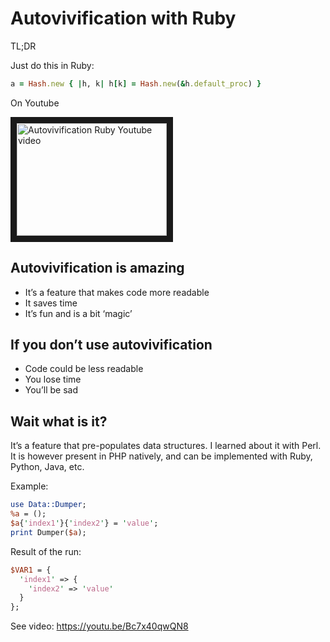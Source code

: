 # Autovivification with Ruby

TL;DR

Just do this in Ruby:

```ruby
a = Hash.new { |h, k| h[k] = Hash.new(&h.default_proc) }
```

On Youtube

<a href="http://www.youtube.com/watch?feature=player_embedded&v=Bc7x40qwQN8
" target="_blank"><img src="http://img.youtube.com/vi/Bc7x40qwQN8/0.jpg" 
alt="Autovivification Ruby Youtube video" width="240" height="180" border="10" /></a>


## Autovivification is amazing

- It’s a feature that makes code more readable
- It saves time
- It’s fun and is a bit ‘magic’

## If you don’t use autovivification

- Code could be less readable
- You lose time
- You’ll be sad

## Wait what is it?

It’s a feature that pre-populates data structures. I learned about it with Perl. It is however present in PHP natively, and can be implemented with Ruby, Python, Java, etc.

Example: 

```perl
use Data::Dumper; 
%a = (); 
$a{'index1'}{'index2'} = 'value'; 
print Dumper($a);
```

Result of the run:

```perl
$VAR1 = { 
  'index1' => { 
    'index2' => 'value' 
  } 
};
```

See video:
https://youtu.be/Bc7x40qwQN8
